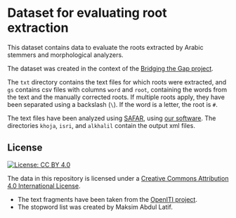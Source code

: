 # Dataset for evaluating root extraction

This dataset contains data to evaluate the roots extracted by Arabic
stemmers and morphological analyzers.

The dataset was created in the context of the [Bridging the Gap project](https://www.esciencecenter.nl/project/bridging-the-gap).

The `txt` directory contains the text files for which roots were extracted,
and `gs` contains csv files with columns `word` and `root`, containing the words
from the text and the manually corrected roots. If multiple roots apply, they
have been separated using a backslash (`\`). If the word is a letter, the root is `#`.

The text files have been analyzed using [SAFAR](http://arabic.emi.ac.ma/safar/), using [our software](https://github.com/arabic-digital-humanities/research-scripts). The directories `khoja`, `isri`, and `alkhalil` contain the output xml files.

## License

[![License: CC BY 4.0](https://i.creativecommons.org/l/by/4.0/88x31.png)](https://creativecommons.org/licenses/by/4.0/)

The data in this repository is licensed under a [Creative Commons Attribution 4.0 International License](https://creativecommons.org/licenses/by/4.0/).

* The text fragments have been taken from the [OpenITI project](https://alraqmiyyat.github.io/OpenITI/).
* The stopword list was created by Maksim Abdul Latif.
